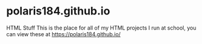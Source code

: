 # polaris184.github.io
HTML Stuff
This is the place for all of my HTML projects I run at school, you can view these at https://polaris184.github.io/
